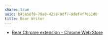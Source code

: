 ```yaml
---
share: true
uuid: b45a58f8-79a0-4258-9df7-9def4f7051d0
title: Bear Writer
---
```

* [Bear Chrome extension - Chrome Web Store](https://chrome.google.com/webstore/detail/bear-chrome-extension/bipgnccfcjnfnpnnllchfeillaekkofo)